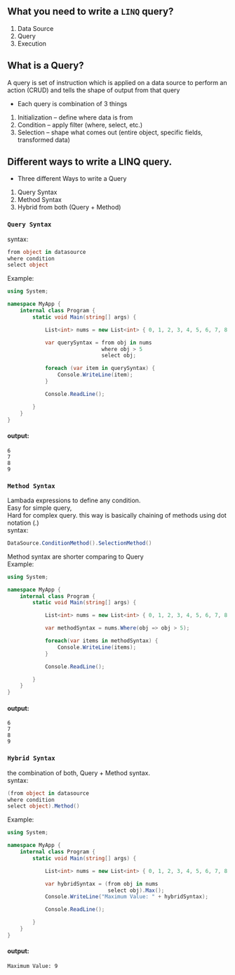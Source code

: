 ## What you need to write a `LINQ` query?  
1. Data Source  
2. Query  
3. Execution  
## What is a Query?  
A query is set of instruction which is applied on a data source to perform an action (CRUD) and tells the shape of output from that query  
- Each query is combination of 3 things  
1. Initialization – define where data is from
2. Condition – apply filter (where, select, etc.)
3. Selection – shape what comes out (entire object, specific fields, transformed data)
## Different ways to write a LINQ query.  
- Three different Ways to write a Query  
1. Query Syntax
2. Method Syntax
3. Hybrid from both (Query + Method)

### `Query Syntax`  
syntax:  
```c#
from object in datasource
where condition
select object
```  
Example:
```C#
using System;

namespace MyApp {
    internal class Program {
        static void Main(string[] args) {

            List<int> nums = new List<int> { 0, 1, 2, 3, 4, 5, 6, 7, 8, 9 };

            var querySyntax = from obj in nums
                              where obj > 5
                              select obj;

            foreach (var item in querySyntax) {
                Console.WriteLine(item);
            }

            Console.ReadLine();

        }
    }
}
```  
#### output:
```terminal
6
7
8
9
```  
### `Method Syntax`  
Lambada expressions to define any condition.  
Easy for simple query,  
Hard for complex query. 
this way is basically chaining of methods using dot notation (.)    
syntax:  
```c#
DataSource.ConditionMethod().SelectionMethod()
```  
Method syntax are shorter comparing to Query  
Example:  
```C#
using System;

namespace MyApp {
    internal class Program {
        static void Main(string[] args) {

            List<int> nums = new List<int> { 0, 1, 2, 3, 4, 5, 6, 7, 8, 9 };

            var methodSyntax = nums.Where(obj => obj > 5);

            foreach(var items in methodSyntax) {
                Console.WriteLine(items);
            }

            Console.ReadLine();

        }
    }
}
```  
#### output:
```terminal
6
7
8
9
```  
### `Hybrid Syntax`  
the combination of both, Query + Method syntax.  
syntax:  
```c#
(from object in datasource
where condition
select object).Method()
```  
Example:  
```C#
using System;

namespace MyApp {
    internal class Program {
        static void Main(string[] args) {

            List<int> nums = new List<int> { 0, 1, 2, 3, 4, 5, 6, 7, 8, 9 };

            var hybridSyntax = (from obj in nums
                                select obj).Max();
            Console.WriteLine("Maximum Value: " + hybridSyntax);

            Console.ReadLine();

        }
    }
}
```  
#### output:
```terminal
Maximum Value: 9
```  
